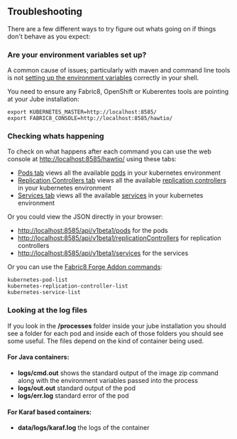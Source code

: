 ## Troubleshooting

There are a few different ways to try figure out whats going on if things don't behave as you expect:

### Are your environment variables set up?

A common cause of issues; particularly with maven and command line tools is not [setting up the environment variables](getStarted.html#setting-environment-variables) correctly in your shell.

You need to ensure any Fabric8, OpenShift or Kuberentes tools are pointing at your Jube installation:

    export KUBERNETES_MASTER=http://localhost:8585/
    export FABRIC8_CONSOLE=http://localhost:8585/hawtio/

### Checking whats happening

To check on what happens after each command you can use the web console at [http://localhost:8585/hawtio/](http://localhost:8585/hawtio/) using these tabs:

 * [Pods tab](http://localhost:8585/hawtio/kubernetes/pods) views all the available [pods](pods.html) in your kubernetes environment
 * [Replication Controllers tab](http://localhost:8585/hawtio/kubernetes/replicationControllers) views all the available [replication controllers](replicationControllers.html) in your kubernetes environment
 * [Services tab](http://localhost:8585/hawtio/kubernetes/services) views all the available [services](services.html) in your kubernetes environment

Or you could view the JSON directly in your browser:

* [http://localhost:8585/api/v1beta1/pods](http://localhost:8585/api/v1beta1/pods) for the pods
* [http://localhost:8585/api/v1beta1/replicationControllers](http://localhost:8585/api/v1beta1/replicationControllers) for replication controllers
* [http://localhost:8585/api/v1beta1/services](http://localhost:8585/api/v1beta1/services) for the services

Or you can use the [Fabric8 Forge Addon commands](http://fabric8.io/v2/forge.html):

    kubernetes-pod-list
    kubernetes-replication-controller-list
    kubernetes-service-list

### Looking at the log files

If you look in the **/processes** folder inside your jube installation you should see a folder for each pod and inside each of those folders you should see some useful. The files depend on the kind of container being used.

#### For Java containers:

* **logs/cmd.out** shows the standard output of the image zip command along with the environment variables passed into the process
* **logs/out.out** standard output of the pod
* **logs/err.log** standard error of the pod

#### For Karaf based containers:

* **data/logs/karaf.log** the logs of the container